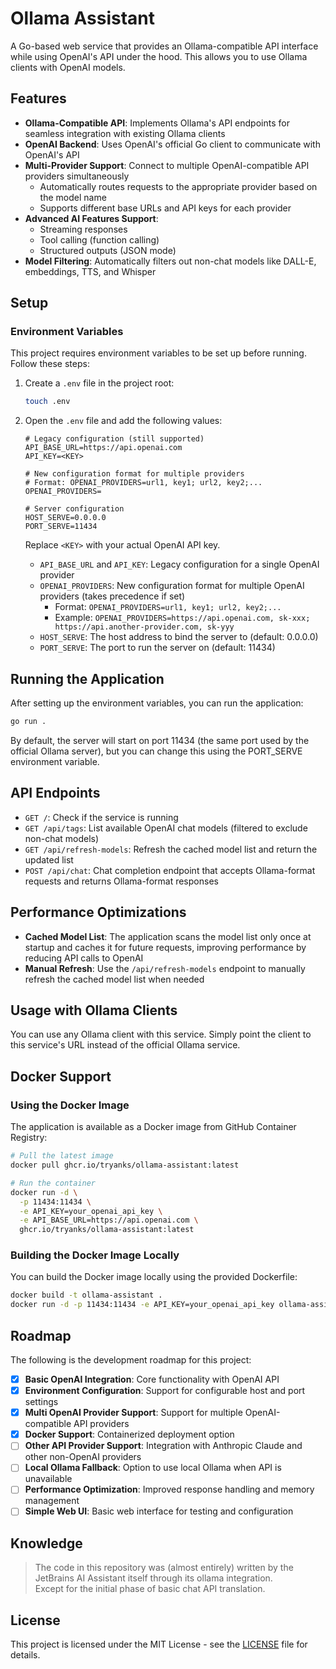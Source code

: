 # Ollama Assistant

A Go-based web service that provides an Ollama-compatible API interface while using OpenAI's API under the hood. This allows you to use Ollama clients with OpenAI models.

## Features

- **Ollama-Compatible API**: Implements Ollama's API endpoints for seamless integration with existing Ollama clients
- **OpenAI Backend**: Uses OpenAI's official Go client to communicate with OpenAI's API
- **Multi-Provider Support**: Connect to multiple OpenAI-compatible API providers simultaneously
  - Automatically routes requests to the appropriate provider based on the model name
  - Supports different base URLs and API keys for each provider
- **Advanced AI Features Support**:
  - Streaming responses
  - Tool calling (function calling)
  - Structured outputs (JSON mode)
- **Model Filtering**: Automatically filters out non-chat models like DALL-E, embeddings, TTS, and Whisper

## Setup

### Environment Variables

This project requires environment variables to be set up before running. Follow these steps:

1. Create a `.env` file in the project root:
   ```bash
   touch .env
   ```

2. Open the `.env` file and add the following values:
   ```
   # Legacy configuration (still supported)
   API_BASE_URL=https://api.openai.com
   API_KEY=<KEY>

   # New configuration format for multiple providers
   # Format: OPENAI_PROVIDERS=url1, key1; url2, key2;...
   OPENAI_PROVIDERS=

   # Server configuration
   HOST_SERVE=0.0.0.0
   PORT_SERVE=11434
   ```

   Replace `<KEY>` with your actual OpenAI API key.

   - `API_BASE_URL` and `API_KEY`: Legacy configuration for a single OpenAI provider
   - `OPENAI_PROVIDERS`: New configuration format for multiple OpenAI providers (takes precedence if set)
     - Format: `OPENAI_PROVIDERS=url1, key1; url2, key2;...`
     - Example: `OPENAI_PROVIDERS=https://api.openai.com, sk-xxx; https://api.another-provider.com, sk-yyy`
   - `HOST_SERVE`: The host address to bind the server to (default: 0.0.0.0)
   - `PORT_SERVE`: The port to run the server on (default: 11434)

## Running the Application

After setting up the environment variables, you can run the application:

```bash
go run .
```

By default, the server will start on port 11434 (the same port used by the official Ollama server), but you can change this using the PORT_SERVE environment variable.

## API Endpoints

- `GET /`: Check if the service is running
- `GET /api/tags`: List available OpenAI chat models (filtered to exclude non-chat models)
- `GET /api/refresh-models`: Refresh the cached model list and return the updated list
- `POST /api/chat`: Chat completion endpoint that accepts Ollama-format requests and returns Ollama-format responses

## Performance Optimizations

- **Cached Model List**: The application scans the model list only once at startup and caches it for future requests, improving performance by reducing API calls to OpenAI
- **Manual Refresh**: Use the `/api/refresh-models` endpoint to manually refresh the cached model list when needed

## Usage with Ollama Clients

You can use any Ollama client with this service. Simply point the client to this service's URL instead of the official Ollama service.

## Docker Support

### Using the Docker Image

The application is available as a Docker image from GitHub Container Registry:

```bash
# Pull the latest image
docker pull ghcr.io/tryanks/ollama-assistant:latest

# Run the container
docker run -d \
  -p 11434:11434 \
  -e API_KEY=your_openai_api_key \
  -e API_BASE_URL=https://api.openai.com \
  ghcr.io/tryanks/ollama-assistant:latest
```

### Building the Docker Image Locally

You can build the Docker image locally using the provided Dockerfile:

```bash
docker build -t ollama-assistant .
docker run -d -p 11434:11434 -e API_KEY=your_openai_api_key ollama-assistant
```

## Roadmap

The following is the development roadmap for this project:

- [x] **Basic OpenAI Integration**: Core functionality with OpenAI API
- [x] **Environment Configuration**: Support for configurable host and port settings
- [x] **Multi OpenAI Provider Support**: Support for multiple OpenAI-compatible API providers
- [x] **Docker Support**: Containerized deployment option
- [ ] **Other API Provider Support**: Integration with Anthropic Claude and other non-OpenAI providers
- [ ] **Local Ollama Fallback**: Option to use local Ollama when API is unavailable
- [ ] **Performance Optimization**: Improved response handling and memory management
- [ ] **Simple Web UI**: Basic web interface for testing and configuration

## Knowledge

> The code in this repository was (almost entirely) written by the JetBrains AI Assistant itself through its ollama integration.  
> Except for the initial phase of basic chat API translation.

## License

This project is licensed under the MIT License - see the [LICENSE](LICENSE) file for details.

